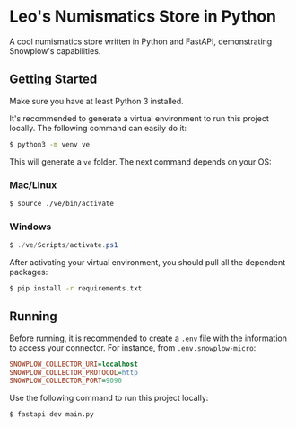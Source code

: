 # Leo's Numismatics Store in Python

A cool numismatics store written in Python and FastAPI, demonstrating Snowplow's capabilities.

## Getting Started

Make sure you have at least Python 3 installed.

It's recommended to generate a virtual environment to run this project locally. The following command can easily do it:

```sh
$ python3 -m venv ve
```

This will generate a `ve` folder. The next command depends on your OS:

### Mac/Linux 

```sh
$ source ./ve/bin/activate
```

### Windows

```powershell
$ ./ve/Scripts/activate.ps1
```

After activating your virtual environment, you should pull all the dependent packages:

```sh
$ pip install -r requirements.txt
```

## Running

Before running, it is recommended to create a `.env` file with the information to access your connector. For instance, from `.env.snowplow-micro`:

```ini
SNOWPLOW_COLLECTOR_URI=localhost
SNOWPLOW_COLLECTOR_PROTOCOL=http
SNOWPLOW_COLLECTOR_PORT=9090
```

Use the following command to run this project locally:

```sh
$ fastapi dev main.py
```